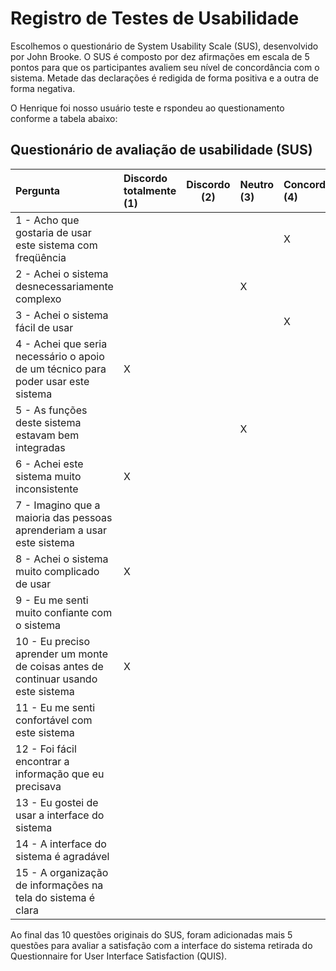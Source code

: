 # Registro de Testes de Usabilidade

Escolhemos o questionário de System Usability Scale (SUS), desenvolvido por John Brooke. O SUS é composto por dez afirmações em escala de 5 pontos para que os participantes avaliem seu nível de concordância com o sistema. Metade das declarações é redigida de forma positiva e a outra de forma negativa.

O Henrique foi nosso usuário teste e rspondeu ao questionamento conforme a tabela abaixo:

## **Questionário de avaliação de usabilidade (SUS)**

| Pergunta | Discordo totalmente (1) | Discordo (2) | Neutro (3) | Concordo (4) | Concordo totalmente (5) |
|:---------|:------------------------|--------------|:-----------|:-------------|:------------------------|
| 1 - Acho que gostaria de usar este sistema com freqüência |  |  |  | X |  |
| 2 - Achei o sistema desnecessariamente complexo |  |  | X |  |  |
| 3 - Achei o sistema fácil de usar |  |  |  | X |  |
| 4 - Achei que seria necessário o apoio de um técnico para poder usar este sistema | X |  |  |  |  |
| 5 - As funções deste sistema estavam bem integradas |  |  | X |  |  |
| 6 - Achei este sistema muito inconsistente | X |  |  |  |  |
| 7 - Imagino que a maioria das pessoas aprenderiam a usar este sistema |  |  |  |  | X |
| 8 - Achei o sistema muito complicado de usar | X |  |  |  |  |
| 9 - Eu me senti muito confiante com o sistema |  |  |  |  | X |
| 10 - Eu preciso aprender um monte de coisas antes de continuar usando este sistema | X |  |  |  |  |
| 11 - Eu me senti confortável com este sistema |  |  |  |  | X |
| 12 - Foi fácil encontrar a informação que eu precisava |  |  |  |  | X |
| 13 - Eu gostei de usar a interface do sistema |  |  |  |  | X |
| 14 - A interface do sistema é agradável |  |  |  |  | X |
| 15 - A organização de informações na tela do sistema é clara |  |  |  |  | X |

Ao final das 10 questões originais do SUS, foram adicionadas mais 5 questões para avaliar a satisfação com a interface do sistema retirada do Questionnaire for User Interface Satisfaction (QUIS).
